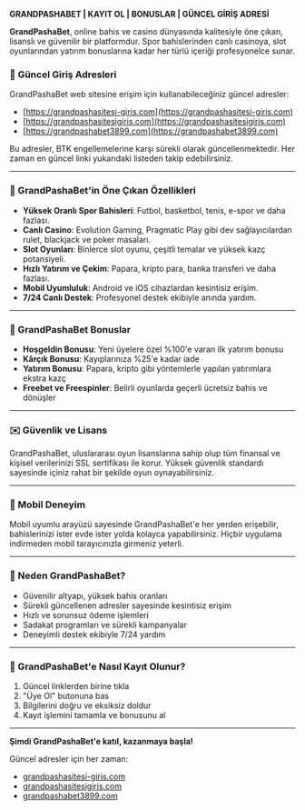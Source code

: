 **GRANDPASHABET | KAYIT OL | BONUSLAR | GÜNCEL GİRİŞ ADRESİ**

**GrandPashaBet**, online bahis ve casino dünyasında kalitesiyle öne çıkan, lisanslı ve güvenilir bir platformdur. Spor bahislerinden canlı casinoya, slot oyunlarından yatırım bonuslarına kadar her türlü içeriği profesyonelce sunar.

### 🔗 **Güncel Giriş Adresleri**

GrandPashaBet web sitesine erişim için kullanabileceğiniz güncel adresler:

* [https://grandpashasitesi-giris.com](https://grandpashasitesi-giris.com)
* [https://grandpashasitesigiris.com](https://grandpashasitesigiris.com)
* [https://grandpashabet3899.com](https://grandpashabet3899.com)

Bu adresler, BTK engellemelerine karşı sürekli olarak güncellenmektedir. Her zaman en güncel linki yukarıdaki listeden takip edebilirsiniz.

---

### 🌟 GrandPashaBet'in Öne Çıkan Özellikleri

* **Yüksek Oranlı Spor Bahisleri**: Futbol, basketbol, tenis, e-spor ve daha fazlası.
* **Canlı Casino**: Evolution Gaming, Pragmatic Play gibi dev sağlayıcılardan rulet, blackjack ve poker masaları.
* **Slot Oyunları**: Binlerce slot oyunu, çeşitli temalar ve yüksek kazç potansiyeli.
* **Hızlı Yatırım ve Çekim**: Papara, kripto para, banka transferi ve daha fazlası.
* **Mobil Uyumluluk**: Android ve iOS cihazlardan kesintisiz erişim.
* **7/24 Canlı Destek**: Profesyonel destek ekibiyle anında yardım.

---

### 🎉 GrandPashaBet Bonuslar

* **Hoşgeldin Bonusu**: Yeni üyelere özel %100'e varan ilk yatırım bonusu
* **Kârçık Bonusu**: Kayıplarınıza %25'e kadar iade
* **Yatırım Bonusu**: Papara, kripto gibi yöntemlerle yapılan yatırımlara ekstra kazç
* **Freebet ve Freespinler**: Belirli oyunlarda geçerli ücretsiz bahis ve dönüşler

---

### ✉️ Güvenlik ve Lisans

GrandPashaBet, uluslararası oyun lisanslarına sahip olup tüm finansal ve kişisel verilerinizi SSL sertifikası ile korur. Yüksek güvenlik standardı sayesinde içiniz rahat bir şekilde oyun oynayabilirsiniz.

---

### 📱 Mobil Deneyim

Mobil uyumlu arayüzü sayesinde GrandPashaBet'e her yerden erişebilir, bahislerinizi ister evde ister yolda kolayca yapabilirsiniz. Hiçbir uygulama indirmeden mobil tarayıcınızla girmeniz yeterli.

---

### 📅 Neden GrandPashaBet?

* Güvenilir altyapı, yüksek bahis oranları
* Sürekli güncellenen adresler sayesinde kesintisiz erişim
* Hızlı ve sorunsuz ödeme işlemleri
* Sadakat programları ve sürekli kampanyalar
* Deneyimli destek ekibiyle 7/24 yardım

---

### 🚀 GrandPashaBet'e Nasıl Kayıt Olunur?

1. Güncel linklerden birine tıkla
2. "Üye Ol" butonuna bas
3. Bilgilerini doğru ve eksiksiz doldur
4. Kayıt işlemini tamamla ve bonusunu al

---

**Şimdi GrandPashaBet'e katıl, kazanmaya başla!**

Güncel adresler için her zaman:

* [grandpashasitesi-giris.com](https://grandpashasitesi-giris.com)
* [grandpashasitesigiris.com](https://grandpashasitesigiris.com)
* [grandpashabet3899.com](https://grandpashabet3899.com)
